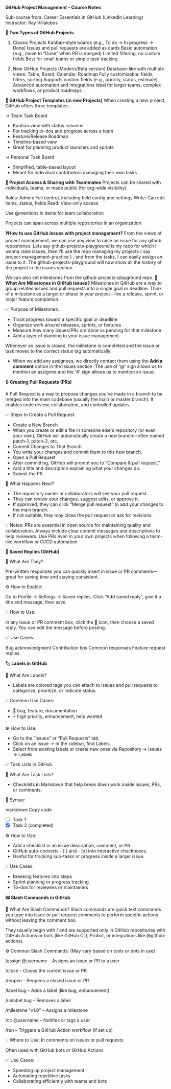 **GitHub Project Management – Course Notes**

Sub-course from: Career Essentials in GitHub (LinkedIn Learning)
Instructor: Ray Villalobos

**🔷 Two Types of GitHub Projects**
1. Classic Projects
Kanban-style boards (e.g., To do → In progress → Done)
Issues and pull requests are added as cards
Basic automation (e.g., move to “Done” when PR is merged)
Limited filtering, no custom fields
Best for small teams or simple task tracking

2. New GitHub Projects (Modern/Beta version)
Database-like with multiple views: Table, Board, Calendar, Roadmap
Fully customizable: fields, filters, sorting
Supports custom fields (e.g., priority, status, estimate)
Advanced automation and integrations
Ideal for larger teams, complex workflows, or product roadmaps


**📁 GitHub Project Templates (in new Projects)**
When creating a new project, GitHub offers three templates:

-> Team Task Board
- Kanban view with status columns
- For tracking to-dos and progress across a team
- Feature/Release Roadmap
- Timeline-based view
- Great for planning product launches and sprints

-> Personal Task Board
- Simplified, table-based layout
- Meant for individual contributors managing their own tasks

**👥 Project Access & Sharing with Teammates**
Projects can be shared with individuals, teams, or made public (for org-wide visibility).

Roles:
Admin: Full control, including field config and settings
Write: Can edit items, status, fields
Read: View-only access

Use @mentions in items for team collaboration

Projects can span across multiple repositories in an organization

**❓How to use GitHub issues with project management?**
From the views of project management, we can use any view to raise an issue for any github repositories. Lets say github-projects-playground is my repo for which I wanna raise issues, then I'll use the repo managing my projects ( say project-management-practice ) , and from the tasks, I can easily assign an issue to it.
The github-projects-playground will now show all the history of the project in the issues section.

We can also set milestones from the github-projects-playground repo.
**🏁 What Are Milestones in GitHub Issues?**
Milestones in GitHub are a way to group related issues and pull requests into a single goal or deadline. Think of a milestone as a target or phase in your project—like a release, sprint, or major feature completion.

✅ Purpose of Milestones:
- Track progress toward a specific goal or deadline
- Organize work around releases, sprints, or features
- Measure how many issues/PRs are done vs pending for that milestone
- Add a layer of planning to your issue management

Whenever an issue is closed, the milestone is completed and the issue or task moves to the correct status tag automatically.

- When we add any assignees, we directly contact them using the **Add a comment** option in the Issues section.
  The use of '@' sign allows us to mention an assignee and the '#' sign allows us to mention an issue.

**🔃 Creating Pull Requests (PRs)**

A Pull Request is a way to propose changes you've made in a branch to be merged into the main codebase (usually the main or master branch). It enables code review, collaboration, and controlled updates.

✅ Steps to Create a Pull Request:
- Create a New Branch
- When you create or edit a file in someone else's repository (or even your own), GitHub will automatically create a new branch—often named patch-1, patch-2, etc.
- Commit Changes to That Branch
- You write your changes and commit them to this new branch.
- Open a Pull Request
- After committing, GitHub will prompt you to “Compare & pull request.”
- Add a title and description explaining what your changes do.
- Submit the PR.

👀 What Happens Next?
- The repository owner or collaborators will see your pull request.
- They can review your changes, suggest edits, or approve it.
- If approved, they can click “Merge pull request” to add your changes to the main branch.
- If not suitable, they may close the pull request or ask for revisions.

💡 Notes:
PRs are essential in open source for maintaining quality and collaboration.
Always include clear commit messages and descriptions to help reviewers.
Use PRs even in your own projects when following a team-like workflow or CI/CD automation.

**💬 Saved Replies (GitHub)**

🔹 What Are They?

Pre-written responses you can quickly insert in issue or PR comments—great for saving time and staying consistent.

⚙️ How to Enable:
  
  Go to Profile → Settings → Saved replies.
  Click “Add saved reply”, give it a title and message, then save.

💡 How to Use:
 
  In any issue or PR comment box, click the 💬 icon, then choose a saved reply.
  You can edit the message before posting.

✅ Use Cases:
  
  Bug acknowledgment
  Contribution tips
  Common responses
  Feature request replies

**🏷️ Labels in GitHub**

🔹 What Are Labels?
- Labels are colored tags you can attach to issues and pull requests to categorize, prioritize, or indicate status.

💡 Common Use Cases:
- 📌 bug, feature, documentation
- ⚡ high priority, enhancement, help wanted

⚙️ How to Use:
- Go to the “Issues” or “Pull Requests” tab.
- Click on an issue → In the sidebar, find Labels.
- Select from existing labels or create new ones via Repository → Issues → Labels.

✅ Task Lists in GitHub

🔹 What Are Task Lists?
- Checklists in Markdown that help break down work inside issues, PRs, or comments.

📝 Syntax:

  markdown
  Copy code
  - [ ] Task 1
  - [x] Task 2 (completed)
        
⚙️ How to Use:

- Add a checklist in an issue description, comment, or PR.
- GitHub auto-converts - [ ] and - [x] into interactive checkboxes.
- Useful for tracking sub-tasks or progress inside a larger issue.

💡 Use Cases:

- Breaking features into steps
- Sprint planning or progress tracking
- To-dos for reviewers or maintainers

**⌨️ Slash Commands in GitHub**

🔹 What Are Slash Commands?
  Slash commands are quick text commands you type into issue or pull request comments to   perform specific actions without leaving the comment box.

  They usually begin with / and are supported only in GitHub repositories with GitHub Actions or bots (like GitHub CLI, Probot, or integrations like @github-actions).

⚙️ Common Slash Commands:
(May vary based on tools or bots in use)

/assign @username – Assigns an issue or PR to a user

/close – Closes the current issue or PR

/reopen – Reopens a closed issue or PR

/label bug – Adds a label (like bug, enhancement)

/unlabel bug – Removes a label

/milestone "v1.0" – Assigns a milestone

/cc @username – Notifies or tags a user

/run – Triggers a GitHub Action workflow (if set up)

💡 Where to Use:
  In comments on issues or pull requests

  Often used with GitHub bots or GitHub Actions

✅ Use Cases:
 - Speeding up project management
 - Automating repetitive tasks
 - Collaborating efficiently with teams and bots
